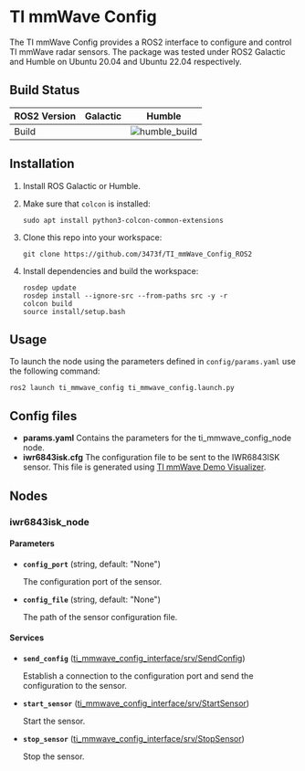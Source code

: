 # TI mmWave Config

The TI mmWave Config provides a ROS2 interface to configure and control TI mmWave radar sensors. The package was tested under ROS2 Galactic and Humble on Ubuntu 20.04 and Ubuntu 22.04 respectively.

## Build Status

| ROS2 Version  | Galactic | Humble |
| ------------- | ------------- | ------------- |
| Build  |   | ![humble_build](https://github.com/3473f/TI_mmWave_Config_ROS2/actions/workflows/build.yaml/badge.svg) |

## Installation
1. Install ROS Galactic or Humble.
2. Make sure that `colcon` is installed:

    ```
    sudo apt install python3-colcon-common-extensions
    ```

3. Clone this repo into your workspace:

    ```
    git clone https://github.com/3473f/TI_mmWave_Config_ROS2
    ```

4. Install dependencies and build the workspace:

    ```
    rosdep update
    rosdep install --ignore-src --from-paths src -y -r
    colcon build
    source install/setup.bash
    ```

## Usage
To launch the node using the parameters defined in `config/params.yaml` use the following command:

```
ros2 launch ti_mmwave_config ti_mmwave_config.launch.py
```

## Config files
 - **params.yaml** Contains the parameters for the ti_mmwave_config_node node.
 - **iwr6843isk.cfg** The configuration file to be sent to the IWR6843ISK sensor. This file is generated using [TI mmWave Demo Visualizer](https://dev.ti.com/gallery/view/mmwave/mmWave_Demo_Visualizer/ver/3.6.0/).
 
## Nodes
### iwr6843isk_node

#### Parameters
- **`config_port`** (string, default: "None")
    
    The configuration port of the sensor.
- **`config_file`** (string, default: "None")
    
    The path of the sensor configuration file.
#### Services
- **`send_config`** ([ti_mmwave_config_interface/srv/SendConfig](https://github.com/3473f/TI_mmWave_Config_ROS2/blob/main/ti_mmwave_config_interface/srv/SendConfig.srv))

    Establish a connection to the configuration port and send the configuration to the sensor.

- **`start_sensor`** ([ti_mmwave_config_interface/srv/StartSensor](https://github.com/3473f/TI_mmWave_Config_ROS2/blob/main/ti_mmwave_config_interface/srv/StartSensor.srv))

    Start the sensor.

- **`stop_sensor`** ([ti_mmwave_config_interface/srv/StopSensor](https://github.com/3473f/TI_mmWave_Config_ROS2/blob/main/ti_mmwave_config_interface/srv/StopSensor.srv))

    Stop the sensor.
